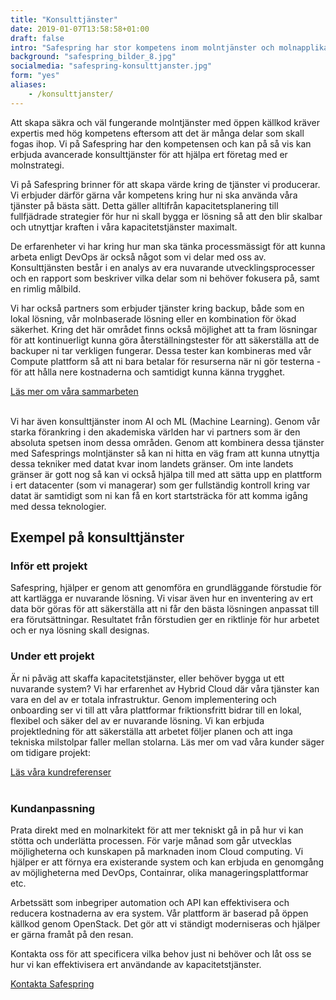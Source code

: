 ```yaml
---
title: "Konsulttjänster"
date: 2019-01-07T13:58:58+01:00
draft: false
intro: "Safespring har stor kompetens inom molntjänster och molnapplikationer. Vi har också ett nätverk av partners som kan hjälpa dig komma igång."
background: "safespring_bilder_8.jpg"
socialmedia: "safespring-konsulttjanster.jpg"
form: "yes"
aliases:
    - /konsulttjanster/
---
```

<div class="ingress"><p>Att skapa säkra och väl fungerande molntjänster med öppen källkod kräver expertis med hög kompetens eftersom att det är många delar som skall fogas ihop. Vi på Safespring har den kompetensen och kan på så vis kan erbjuda avancerade konsulttjänster för att hjälpa ert företag med er molnstrategi.</p></div>

Vi på Safespring brinner för att skapa värde kring de tjänster vi producerar. Vi erbjuder därför gärna vår kompetens kring hur ni ska använda våra tjänster på bästa sätt. Detta gäller alltifrån kapacitetsplanering till fullfjädrade strategier för hur ni skall bygga er lösning så att den blir skalbar och utnyttjar kraften i våra kapacitetstjänster maximalt.

De erfarenheter vi har kring hur man ska tänka processmässigt för att kunna arbeta enligt DevOps är också något som vi delar med oss av. Konsulttjänsten består i en analys av era nuvarande utvecklingsprocesser och en rapport som beskriver vilka delar som ni behöver fokusera på, samt en rimlig målbild.

Vi har också partners som erbjuder tjänster kring backup, både som en lokal lösning, vår molnbaserade lösning eller en kombination för ökad säkerhet. Kring det här området finns också möjlighet att ta fram lösningar för att kontinuerligt kunna göra återställningstester för att säkerställa att de backuper ni tar verkligen fungerar. Dessa tester kan kombineras med vår Compute plattform så att ni bara betalar för resurserna när ni gör testerna - för att hålla nere kostnaderna och samtidigt kunna känna trygghet.

<a href="/om-safespring/samarbeten-och-partners/" id="text-button">Läs mer om våra sammarbeten</a></br></br>

Vi har även konsulttjänster inom AI och ML (Machine Learning). Genom vår starka förankring i den akademiska världen har vi partners som är den absoluta spetsen inom dessa områden. Genom att kombinera dessa tjänster med Safesprings molntjänster så kan ni hitta en väg fram att kunna utnyttja dessa tekniker med datat kvar inom landets gränser. Om inte landets gränser är gott nog så kan vi också hjälpa till med att sätta upp en plattform i ert datacenter (som vi managerar) som ger fullständig kontroll kring var datat är samtidigt som ni kan få en kort startsträcka för att komma igång med dessa teknologier.

## Exempel på konsulttjänster
### Inför ett projekt
Safespring, hjälper er genom att genomföra en grundläggande förstudie för att kartlägga er nuvarande lösning. Vi visar även hur en inventering av ert data bör göras för att säkerställa att ni får den bästa lösningen anpassat till era förutsättningar. Resultatet från förstudien ger en riktlinje för hur arbetet och er nya lösning skall designas.

### Under ett projekt
Är ni påväg att skaffa kapacitetstjänster, eller behöver bygga ut ett nuvarande system? Vi har erfarenhet av Hybrid Cloud där våra tjänster kan vara en del av er totala infrastruktur. Genom implementering och onboarding ser vi till att våra plattformar friktionsfritt bidrar till en lokal, flexibel och säker del av er nuvarande lösning. Vi kan erbjuda projektledning för att säkerställa att arbetet följer planen och att inga tekniska milstolpar faller mellan stolarna. Läs mer om vad våra kunder säger om tidigare projekt:

<a href="/referenser" id="text-button">Läs våra kundreferenser</a></br></br>

### Kundanpassning

Prata direkt med en molnarkitekt för att mer tekniskt gå in på hur vi kan stötta och underlätta processen. För varje månad som går utvecklas möjligheterna och kunskapen på marknaden inom Cloud computing. Vi hjälper er att förnya era existerande system och kan erbjuda en genomgång av möjligheterna med DevOps, Containrar, olika manageringsplattformar etc.

Arbetssätt som inbegriper automation och API kan effektivisera och reducera kostnaderna av era system. Vår plattform är baserad på öppen källkod genom OpenStack. Det gör att vi ständigt moderniseras och hjälper er gärna framåt på den resan.

Kontakta oss för att specificera vilka behov just ni behöver och låt oss se hur vi kan effektivisera ert användande av kapacitetstjänster.

<a href="/kontakt" id="text-button">Kontakta Safespring</a>
